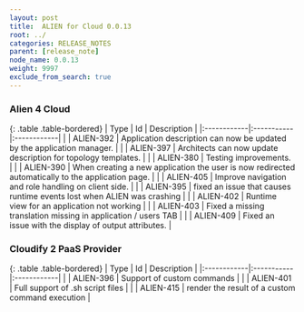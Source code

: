 ```yaml
---
layout: post
title:  ALIEN for Cloud 0.0.13
root: ../
categories: RELEASE_NOTES
parent: [release_note]
node_name: 0.0.13
weight: 9997
exclude_from_search: true
---
```






### Alien 4 Cloud

{: .table .table-bordered}
| Type        | Id         | Description |
|:------------|:-----------|:------------|
| <i class="fa fa-plus text-success"></i> | ALIEN-392 | Application description can now be updated by the application manager. |
| <i class="fa fa-plus text-success"></i> | ALIEN-397 | Architects can now update description for topology templates. |
| <i class="fa fa-level-up text-primary"></i> | ALIEN-380 | Testing improvements. |
| <i class="fa fa-level-up text-primary"></i> | ALIEN-390 | When creating a new application the user is now redirected automatically to the application page. |
| <i class="fa fa-level-up text-primary"></i> | ALIEN-405 | Improve navigation and role handling on client side. |
| <i class="fa fa-bug text-danger"></i> | ALIEN-395 | fixed an issue that causes runtime events lost when ALIEN was crashing |
| <i class="fa fa-bug text-danger"></i> | ALIEN-402 | Runtime view for an application not working |
| <i class="fa fa-bug text-danger"></i> | ALIEN-403 | Fixed a missing translation missing in application / users TAB |
| <i class="fa fa-bug text-danger"></i> | ALIEN-409 | Fixed an issue with the display of output attributes. |

### Cloudify 2 PaaS Provider

{: .table .table-bordered}
| Type        | Id         | Description |
|:------------|:-----------|:------------|
| <i class="fa fa-plus text-success"></i> | ALIEN-396 | Support of custom commands |
| <i class="fa fa-plus text-success"></i> | ALIEN-401 | Full support of .sh script files |
| <i class="fa fa-plus text-success"></i> | ALIEN-415 | render the result of a custom command execution |
